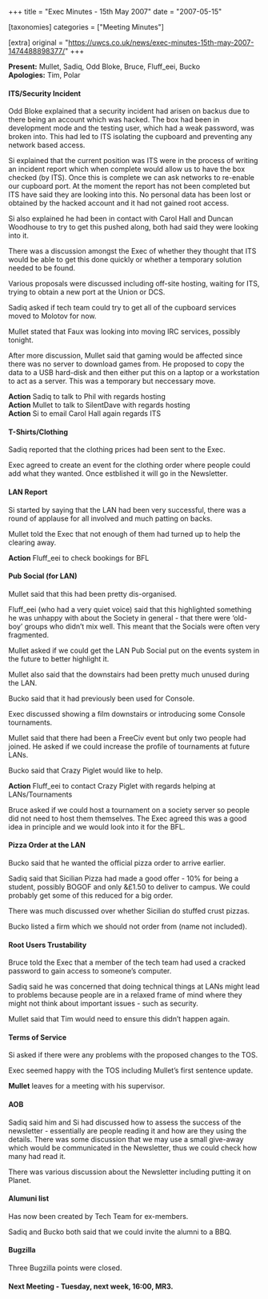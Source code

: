 +++
title = "Exec Minutes - 15th May 2007"
date = "2007-05-15"

[taxonomies]
categories = ["Meeting Minutes"]

[extra]
original = "https://uwcs.co.uk/news/exec-minutes-15th-may-2007-1474488898377/"
+++

**Present:** Mullet, Sadiq, Odd Bloke, Bruce, Fluff\_eei, Bucko  
**Apologies:** Tim, Polar

#### ITS/Security Incident

Odd Bloke explained that a security incident had arisen on backus due to there being an account which was hacked. The box had been in development mode and the testing user, which had a weak password, was broken into. This had led to ITS isolating the cupboard and preventing any network based access.

Si explained that the current position was ITS were in the process of writing an incident report which when complete would allow us to have the box checked (by ITS). Once this is complete we can ask networks to re-enable our cupboard port. At the moment the report has not been completed but ITS have said they are looking into this. No personal data has been lost or obtained by the hacked account and it had not gained root access.

Si also explained he had been in contact with Carol Hall and Duncan Woodhouse to try to get this pushed along, both had said they were looking into it.

There was a discussion amongst the Exec of whether they thought that ITS would be able to get this done quickly or whether a temporary solution needed to be found.

Various proposals were discussed including off-site hosting, waiting for ITS, trying to obtain a new port at the Union or DCS.

Sadiq asked if tech team could try to get all of the cupboard services moved to Molotov for now.

Mullet stated that Faux was looking into moving IRC services, possibly tonight.

After more discussion, Mullet said that gaming would be affected since there was no server to download games from. He proposed to copy the data to a USB hard-disk and then either put this on a laptop or a workstation to act as a server. This was a temporary but neccessary move.

**Action** Sadiq to talk to Phil with regards hosting  
**Action** Mullet to talk to SilentDave with regards hosting  
**Action** Si to email Carol Hall again regards ITS

#### T-Shirts/Clothing

Sadiq reported that the clothing prices had been sent to the Exec.

Exec agreed to create an event for the clothing order where people could add what they wanted. Once estblished it will go in the Newsletter.

#### LAN Report

Si started by saying that the LAN had been very successful, there was a round of applause for all involved and much patting on backs.

Mullet told the Exec that not enough of them had turned up to help the clearing away.

**Action** Fluff\_eei to check bookings for BFL

#### Pub Social (for LAN)

Mullet said that this had been pretty dis-organised.

Fluff\_eei (who had a very quiet voice) said that this highlighted something he was unhappy with about the Society in general - that there were ‘old-boy’ groups who didn’t mix well. This meant that the Socials were often very fragmented.

Mullet asked if we could get the LAN Pub Social put on the events system in the future to better highlight it.

Mullet also said that the downstairs had been pretty much unused during the LAN.

Bucko said that it had previously been used for Console.

Exec discussed showing a film downstairs or introducing some Console tournaments.

Mullet said that there had been a FreeCiv event but only two people had joined. He asked if we could increase the profile of tournaments at future LANs.

Bucko said that Crazy Piglet would like to help.

**Action** Fluff\_eei to contact Crazy Piglet with regards helping at LANs/Tournaments

Bruce asked if we could host a tournament on a society server so people did not need to host them themselves. The Exec agreed this was a good idea in principle and we would look into it for the BFL.

#### Pizza Order at the LAN

Bucko said that he wanted the official pizza order to arrive earlier.

Sadiq said that Sicilian Pizza had made a good offer - 10% for being a student, possibly BOGOF and only &£1.50 to deliver to campus. We could probably get some of this reduced for a big order.

There was much discussed over whether Sicilian do stuffed crust pizzas.

Bucko listed a firm which we should not order from (name not included).

#### Root Users Trustability

Bruce told the Exec that a member of the tech team had used a cracked password to gain access to someone’s computer.

Sadiq said he was concerned that doing technical things at LANs might lead to problems because people are in a relaxed frame of mind where they might not think about important issues - such as security.

Mullet said that Tim would need to ensure this didn’t happen again.

#### Terms of Service

Si asked if there were any problems with the proposed changes to the TOS.

Exec seemed happy with the TOS including Mullet’s first sentence update.

**Mullet** leaves for a meeting with his supervisor.

#### AOB

Sadiq said him and Si had discussed how to assess the success of the newsletter - essentially are people reading it and how are they using the details. There was some discussion that we may use a small give-away which would be communicated in the Newsletter, thus we could check how many had read it.

There was various discussion about the Newsletter including putting it on Planet.

#### Alumuni list

Has now been created by Tech Team for ex-members.

Sadiq and Bucko both said that we could invite the alumni to a BBQ.

#### Bugzilla

Three Bugzilla points were closed.

#### Next Meeting - Tuesday, next week, 16:00, MR3.
